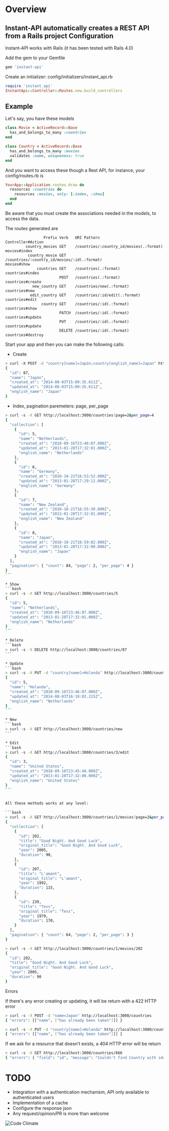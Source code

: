 # Overview

Instant-API automatically creates a REST API from a Rails project
Configuration
---

Instant-API works with Rails (it has been tested with Rails 4.0)

Add the gem to your Gemfile
```ruby
gem 'instant-api'
```

Create an initializer: config/initializers/instant_api.rb
```ruby
require 'instant_api'
InstantApi::Controller::Routes.new.build_controllers
```


Example
---

Let's say, you have these models
```ruby
class Movie < ActiveRecord::Base
  has_and_belongs_to_many :countries
end

class Country < ActiveRecord::Base
  has_and_belongs_to_many :movies
  validates :name, uniqueness: true
end
```

And you want to access these though a Rest API, for instance, your config/routes.rb is

```ruby
YourApp::Application.routes.draw do
  resources :countries do
    resources :movies, only: [:index, :show]
  end
end
```

Be aware that you must create the associations needed in the models, to access the data.

The routes generated are

```
                 Prefix Verb   URI Pattern                                                     Controller#Action
         country_movies GET    /countries/:country_id/movies(.:format)                         movies#index
          country_movie GET    /countries/:country_id/movies/:id(.:format)                     movies#show
              countries GET    /countries(.:format)                                            countries#index
                        POST   /countries(.:format)                                            countries#create
            new_country GET    /countries/new(.:format)                                        countries#new
           edit_country GET    /countries/:id/edit(.:format)                                   countries#edit
                country GET    /countries/:id(.:format)                                        countries#show
                        PATCH  /countries/:id(.:format)                                        countries#update
                        PUT    /countries/:id(.:format)                                        countries#update
                        DELETE /countries/:id(.:format)                                        countries#destroy
```

Start your app and then you can make the following calls:

* Create
```bash
> curl -X POST -d "country[name]=Japón;country[english_name]=Japan" http://localhost:3000/countries
{
  "id": 87,
  "name": "Japón",
  "created_at": "2014-08-03T15:09:35.611Z",
  "updated_at": "2014-08-03T15:09:35.611Z",
  "english_name": "Japan"
}
```


* Index, pagination paremeters: page, per_page
````bash
> curl -s -X GET http://localhost:3000/countries?page=2&per_page=4
{
  "collection": [
    {
      "id": 5,
      "name": "Netherlands",
      "created_at": "2010-09-16T23:46:07.000Z",
      "updated_at": "2013-01-28T17:32:01.000Z",
      "english_name": "Netherlands"
    },
    {
      "id": 6,
      "name": "Germany",
      "created_at": "2010-10-21T16:53:52.000Z",
      "updated_at": "2013-01-28T17:29:12.000Z",
      "english_name": "Germany"
    },
    {
      "id": 7,
      "name": "New Zealand",
      "created_at": "2010-10-21T16:55:30.000Z",
      "updated_at": "2013-01-28T17:32:01.000Z",
      "english_name": "New Zealand"
    },
    {
      "id": 8,
      "name": "Japan",
      "created_at": "2010-10-21T16:59:02.000Z",
      "updated_at": "2013-01-28T17:32:00.000Z",
      "english_name": "Japan"
    }
  ],
  "pagination": { "count": 84, "page": 2, "per_page": 4 }
}
```

* Show
```bash
> curl -s -X GET http://localhost:3000/countries/5
{
  "id": 5,
  "name": "Netherlands",
  "created_at": "2010-09-16T23:46:07.000Z",
  "updated_at": "2013-01-28T17:32:01.000Z",
  "english_name": "Netherlands"
}
```

* Delete
```bash
> curl -s -X DELETE http://localhost:3000/countries/87
```

* Update
```bash
> curl -s -X PUT -d "country[name]=Holanda" http://localhost:3000/countries/5
{
  "id": 5,
  "name": "Holanda",
  "created_at": "2010-09-16T23:46:07.000Z",
  "updated_at": "2014-08-03T16:18:03.215Z",
  "english_name": "Netherlands"
}
```

* New
```bash
> curl -s -X GET http://localhost:3000/countries/new
```

* Edit
```bash
> curl -s -X GET http://localhost:3000/countries/3/edit
{
  "id": 3,
  "name": "United States",
  "created_at": "2010-09-16T23:45:48.000Z",
  "updated_at": "2013-01-28T17:32:00.000Z",
  "english_name": "United States"
}
```


All these methods works at any level:

```bash
> curl -s -X GET http://localhost:3000/countries/1/movies?page=2&per_page=3
{
  "collection": [
    {
      "id": 202,
      "title": "Good Night. And Good Luck",
      "original_title": "Good Night. And Good Luck",
      "year": 2005,
      "duration": 90,
    },
    {
      "id": 207,
      "title": "L'amant",
      "original_title": "L'amant",
      "year": 1992,
      "duration": 115,
    },
    {
      "id": 239,
      "title": "Tess",
      "original_title": "Tess",
      "year": 1979,
      "duration": 170,
    }
  ],
  "pagination": { "count": 64, "page": 2, "per_page": 3 }
}

> curl -s -X GET http://localhost:3000/countries/1/movies/202
{
  "id": 202,
  "title": "Good Night. And Good Luck",
  "original_title": "Good Night. And Good Luck",
  "year": 2005,
  "duration": 90
}
````

Errors

If there's any error creating or updating, it will be return with a 422 HTTP error

```bash
> curl -s -X POST -d "name=Japan" http://localhost:3000/countries
{ "errors": [["name", ["has already been taken"]]] }

> curl -s -X PUT -d "country[name]=Holanda" http://localhost:3000/countries/6
{ "errors": [["name", ["has already been taken"]]] }
```

If we ask for a resource that doesn't exists, a 404 HTTP error will be return

```bash
> curl -s -X GET http://localhost:3000/countries/666
{ "errors": { "field": "id", "message": "Couldn't find Country with id=666" } }
```



# TODO

- Integration with a authentication mechanism, API only available to authenticated users
- Implementation of a cache
- Configure the response json
- Any request/opinion/PR is more than welcome


![Code Climate](https://codeclimate.com/github/miquelbarba/instant-api.png)

